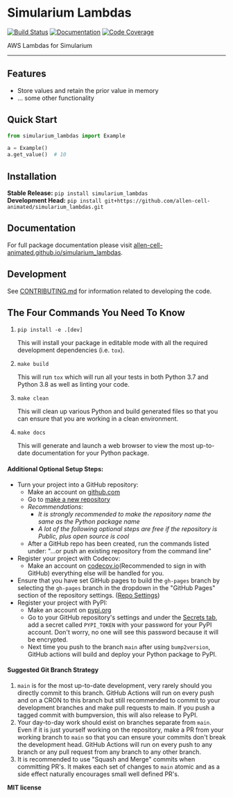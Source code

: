 # Simularium Lambdas

[![Build Status](https://github.com/allen-cell-animated/simularium_lambdas/workflows/Build%20Main/badge.svg)](https://github.com/allen-cell-animated/simularium_lambdas/actions)
[![Documentation](https://github.com/allen-cell-animated/simularium_lambdas/workflows/Documentation/badge.svg)](https://allen-cell-animated.github.io/simularium_lambdas/)
[![Code Coverage](https://codecov.io/gh/allen-cell-animated/simularium_lambdas/branch/main/graph/badge.svg)](https://codecov.io/gh/allen-cell-animated/simularium_lambdas)

AWS Lambdas for Simularium

---

## Features

-   Store values and retain the prior value in memory
-   ... some other functionality

## Quick Start

```python
from simularium_lambdas import Example

a = Example()
a.get_value()  # 10
```

## Installation

**Stable Release:** `pip install simularium_lambdas`<br>
**Development Head:** `pip install git+https://github.com/allen-cell-animated/simularium_lambdas.git`

## Documentation

For full package documentation please visit [allen-cell-animated.github.io/simularium_lambdas](https://allen-cell-animated.github.io/simularium_lambdas).

## Development

See [CONTRIBUTING.md](CONTRIBUTING.md) for information related to developing the code.

## The Four Commands You Need To Know

1. `pip install -e .[dev]`

    This will install your package in editable mode with all the required development
    dependencies (i.e. `tox`).

2. `make build`

    This will run `tox` which will run all your tests in both Python 3.7
    and Python 3.8 as well as linting your code.

3. `make clean`

    This will clean up various Python and build generated files so that you can ensure
    that you are working in a clean environment.

4. `make docs`

    This will generate and launch a web browser to view the most up-to-date
    documentation for your Python package.

#### Additional Optional Setup Steps:

-   Turn your project into a GitHub repository:
    -   Make an account on [github.com](https://github.com)
    -   Go to [make a new repository](https://github.com/new)
    -   _Recommendations:_
        -   _It is strongly recommended to make the repository name the same as the Python
            package name_
        -   _A lot of the following optional steps are *free* if the repository is Public,
            plus open source is cool_
    -   After a GitHub repo has been created, run the commands listed under:
        "...or push an existing repository from the command line"
-   Register your project with Codecov:
    -   Make an account on [codecov.io](https://codecov.io)(Recommended to sign in with GitHub)
        everything else will be handled for you.
-   Ensure that you have set GitHub pages to build the `gh-pages` branch by selecting the
    `gh-pages` branch in the dropdown in the "GitHub Pages" section of the repository settings.
    ([Repo Settings](https://github.com/allen-cell-animated/simularium_lambdas/settings))
-   Register your project with PyPI:
    -   Make an account on [pypi.org](https://pypi.org)
    -   Go to your GitHub repository's settings and under the
        [Secrets tab](https://github.com/allen-cell-animated/simularium_lambdas/settings/secrets/actions),
        add a secret called `PYPI_TOKEN` with your password for your PyPI account.
        Don't worry, no one will see this password because it will be encrypted.
    -   Next time you push to the branch `main` after using `bump2version`, GitHub
        actions will build and deploy your Python package to PyPI.

#### Suggested Git Branch Strategy

1. `main` is for the most up-to-date development, very rarely should you directly
   commit to this branch. GitHub Actions will run on every push and on a CRON to this
   branch but still recommended to commit to your development branches and make pull
   requests to main. If you push a tagged commit with bumpversion, this will also release to PyPI.
2. Your day-to-day work should exist on branches separate from `main`. Even if it is
   just yourself working on the repository, make a PR from your working branch to `main`
   so that you can ensure your commits don't break the development head. GitHub Actions
   will run on every push to any branch or any pull request from any branch to any other
   branch.
3. It is recommended to use "Squash and Merge" commits when committing PR's. It makes
   each set of changes to `main` atomic and as a side effect naturally encourages small
   well defined PR's.


**MIT license**

